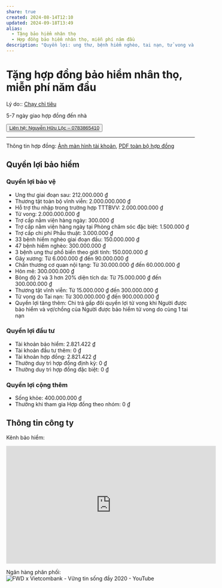 ```yaml
---
share: true
created: 2024-08-14T12:10
updated: 2024-09-18T13:49
alias:
  - Tặng bảo hiểm nhân thọ
  - Hợp đồng bảo hiểm nhân thọ, miễn phí năm đầu
description: "Quyền lợi: ung thư, bệnh hiểm nghèo, tai nạn, tử vong và tiết kiệm dài"
---
```

# Tặng hợp đồng bảo hiểm nhân thọ, miễn phí năm đầu
Lý do:: [Chạy chỉ tiêu](../../%F0%9F%93%90%20D%E1%BB%B1%20%C3%A1n/Ch%E1%BA%A1y%20ch%E1%BB%89%20ti%C3%AAu/index.md)

5-7 ngày giao hợp đồng đến nhà  

<button type="button"><a href="📐 Dự án/Người chơi/Nguyễn Hữu Lộc" target="blank">Liên hệ: Nguyễn Hữu Lộc – 0783865410</a></button>

---

Thông tin hợp đồng: [Ảnh màn hình tài khoản](../../assets/attachments/H%E1%BB%A3p%20%C4%91%E1%BB%93ng%20FWD%20(t%C3%B3m%20t%E1%BA%AFt).png), [PDF toàn bộ hợp đồng](https://github.com/QuaCau-TheSphere/BW-ton-tai-trong-the-gioi-tu-ban/blob/main/docs/assets/attachments/fwd.pdf)
## Quyền lợi bảo hiểm
### Quyền lợi bảo vệ
- Ung thư giai đoạn sau: 212.000.000 ₫
- Thương tật toàn bộ vĩnh viễn: 2.000.000.000 ₫
- Hỗ trợ thu nhập trong trường hợp TTTBVV: 2.000.000.000 ₫
- Tử vong: 2.000.000.000 ₫
- Trợ cấp nằm viện hàng ngày: 300.000 ₫
- Trợ cấp nằm viện hàng ngày tại Phòng chăm sóc đặc biệt: 1.500.000 ₫
- Trợ cấp chi phí Phẫu thuật: 3.000.000 ₫
- 33 bệnh hiểm nghèo giai đoạn đầu: 150.000.000 ₫
- 47 bệnh hiểm nghèo: 300.000.000 ₫
- 3 bệnh ung thư phổ biến theo giới tính: 150.000.000 ₫
- Gãy xương: Từ 6.000.000 ₫ đến 90.000.000 ₫
- Chấn thương cơ quan nội tạng: Từ 30.000.000 ₫ đến 60.000.000 ₫
- Hôn mê: 300.000.000 ₫
- Bỏng độ 2 và 3 hơn 20% diện tích da: Từ 75.000.000 ₫ đến 300.000.000 ₫
- Thương tật vĩnh viễn: Từ 15.000.000 ₫ đến 300.000.000 ₫
- Tử vong do Tai nạn: Từ 300.000.000 ₫ đến 900.000.000 ₫
- Quyền lợi tăng thêm: Chi trả gấp đôi quyền lợi tử vong khi Người được bảo hiểm và vợ/chồng của Người được bảo hiểm tử vong do cùng 1 tai nạn
### Quyền lợi đầu tư
- Tài khoản bảo hiểm: 2.821.422 ₫
- Tài khoản đầu tư thêm: 0 ₫
- Tài khoản hợp đồng: 2.821.422 ₫
- Thưởng duy trì hợp đồng định kỳ: 0 ₫
- Thưởng duy trì hợp đồng đặc biệt: 0 ₫

### Quyền lợi cộng thêm
- Sống khỏe: 400.000.000 ₫
- Thưởng khi tham gia Hợp đồng theo nhóm: 0 ₫

## Thông tin công ty
Kênh bảo hiểm:  
<iframe width="560" height="315" src="https://www.youtube.com/embed/vRmmNxQ5hFg" title="YouTube video player" frameborder="0" allow="accelerometer; autoplay; clipboard-write; encrypted-media; gyroscope; picture-in-picture; web-share" referrerpolicy="strict-origin-when-cross-origin" allowfullscreen></iframe>

Ngân hàng phân phối:
![FWD x Vietcombank - Vững tin sống đầy 2020 - YouTube](https://youtu.be/JtOSw8uegVI)
